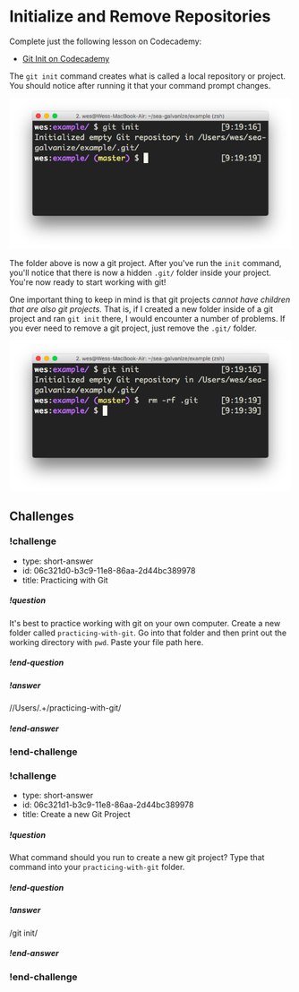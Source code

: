 # Initialize and Remove Repositories

Complete just the following lesson on Codecademy:

* [Git Init on Codecademy](https://www.codecademy.com/en/courses/learn-git/lessons/git-workflow/exercises/git-init)

The `git init` command creates what is called a local repository or project. You should notice after running it that your command prompt changes.

![](./init.png)

The folder above is now a git project. After you've run the `init` command, you'll notice that there is now a hidden `.git/` folder inside your project. You're now ready to start working with git!

One important thing to keep in mind is that git projects _cannot have children that are also git projects._ That is, if I created a new folder inside of a git project and ran `git init` there, I would encounter a number of problems. If you ever need to remove a git project, just remove the `.git/` folder.

![](./remove.png)

## Challenges

<!-- Question -->

### !challenge

* type: short-answer
* id: 06c321d0-b3c9-11e8-86aa-2d44bc389978
* title: Practicing with Git

##### !question

It's best to practice working with git on your own computer. Create a new folder called `practicing-with-git`. Go into that folder and then print out the working directory with `pwd`. Paste your file path here.

##### !end-question

##### !answer

/\/Users\/.+\/practicing-with-git/

##### !end-answer

### !end-challenge

<!-- Question -->

### !challenge

* type: short-answer
* id: 06c321d1-b3c9-11e8-86aa-2d44bc389978
* title: Create a new Git Project

##### !question

What command should you run to create a new git project? Type that command into your `practicing-with-git` folder.

##### !end-question

##### !answer

/git init/

##### !end-answer

### !end-challenge
